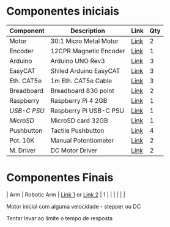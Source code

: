
# Componentes iniciais

| Component   | Description             |   Link     | Qty |
| ----------- | ----------------------- | ---------- | --- |
| Motor       | 30:1 Micro Metal Motor  | [Link][1]  |  2  |
| Encoder     | 12CPR Magnetic Encoder  | [Link][2]  |  1  |
| Arduino     | Arduino UNO Rev3        | [Link][3]  |  3  |
| EasyCAT     | Shiled Arduino EasyCAT  | [Link][4]  |  3  |
| Eth. CAT5e  | 1m Eth. CAT5e Cable     | [Link][5]  |  3  |
| Breadboard  | Breadboard 830 point    | [Link][6]  |  2  |
| Raspberry   | Raspberry Pi 4 2GB      | [Link][7]  |  1  |
| _USB-C PSU_ | Raspberry Pi USB-C PSU  | [Link][8]  |  1  |
| _MicroSD_   | MicroSD card 32GB       | [Link][9]  |  1  |
| Pushbutton  | Tactile Pushbutton      | [Link][10] |  4  |
| Pot. 10K    | Manual Potentiometer    | [Link][11] |  2  |
| M. Driver   | DC Motor Driver         | [Link][12] |  2  |


# Componentes Finais

| Arm         | Robotic Arm             | [Link 1][20] or [Link 2][21] |  1  |
|             |                         |                              |     |

Motor inicial com alguma velocidade - stepper ou DC

Tentar levar ao limite o tempo de resposta

[1]: https://www.ptrobotics.com/motor-dc-com-engrenagens/4094-30-1-micro-metal-gearmotor-hpcb-with-extended-motor-shaft.html
[2]: https://www.ptrobotics.com/encoders/3164-magnetic-encoder-pair-kit-for-micro-metal-gearmotors-12-cpr-27-18v-hpcb-compatible.html
[3]: https://www.ptrobotics.com/arduino/1033-arduino-uno-r3.html
[4]: https://www.bausano.net/it/hardware/arduino-ethercat/arduino-easycat.html
[5]: https://www.ptrobotics.com/fios-e-cabos/1759-cabo-rj45-rj45-cat-5e-1m.html
[6]: https://www.ptrobotics.com/breadboards/1767-breadboard-830-pontos-branca.html
[7]: https://mauser.pt/catalog/product_info.php?cPath=1667_2620_1672&products_id=096-7401
[8]: https://mauser.pt/catalog/product_info.php?cPath=1667_2620_2621&products_id=035-3400
[9]: https://mauser.pt/catalog/product_info.php?cPath=641_2548_1574&products_id=047-2895
[10]: https://www.ptrobotics.com/tactile-switch/368-push-button-spst-12v-50ma-6x6x5mm.html
[11]: https://www.ptrobotics.com/trimmers/4735-single-turn-carbon-trimmer-10k.html
[12]: https://www.ptrobotics.com/hat-placas-de-expansao-raspberry-pi/5501-drv8835-dual-motor-driver-carrier.html

[20]: https://store.arduino.cc/tinkerkit-braccio-robot
[21]: https://pt.farnell.com/arduino/t050000/tinkerkit-braccio-arduino-robotic/dp/2831002

